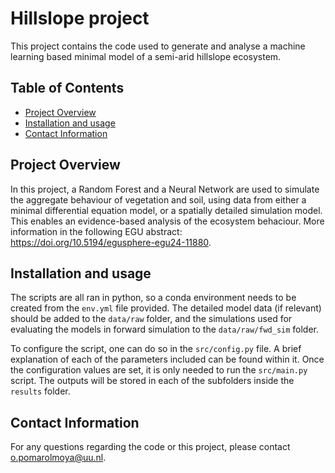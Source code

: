 # Hillslope project
This project contains the code used to generate and analyse a machine learning based minimal model of a semi-arid hillslope ecosystem.

## Table of Contents

- [Project Overview](#project-overview)
- [Installation and usage](#installation-and-usage)
- [Contact Information](#contact-information)

## Project Overview

In this project, a Random Forest and a Neural Network are used to simulate the aggregate behaviour of vegetation and soil, using data from either a minimal differential equation model, or a spatially detailed simulation model. This enables an evidence-based analysis of the ecosystem behaciour. More information in the following EGU abstract: https://doi.org/10.5194/egusphere-egu24-11880.

## Installation and usage

The scripts are all ran in python, so a conda environment needs to be created from the ```env.yml``` file provided. The detailed model data (if relevant) should be added to the ```data/raw``` folder, and the simulations used for evaluating the models in forward simulation to the ```data/raw/fwd_sim``` folder.

To configure the script, one can do so in the ```src/config.py``` file. A brief explanation of each of the parameters included can be found within it. Once the configuration values are set, it is only needed to run the ```src/main.py``` script. The outputs will be stored in each of the subfolders inside the ```results``` folder.

## Contact Information

For any questions regarding the code or this project, please contact o.pomarolmoya@uu.nl.